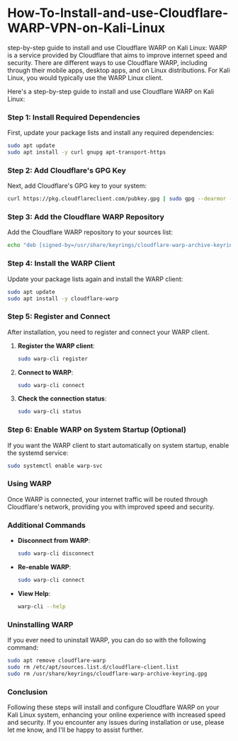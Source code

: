 # How-To-Install-and-use-Cloudflare-WARP-VPN-on-Kali-Linux
step-by-step guide to install and use Cloudflare WARP on Kali Linux:
WARP is a service provided by Cloudflare that aims to improve internet speed and security. There are different ways to use Cloudflare WARP, including through their mobile apps, desktop apps, and on Linux distributions. For Kali Linux, you would typically use the WARP Linux client.

Here's a step-by-step guide to install and use Cloudflare WARP on Kali Linux:

### Step 1: Install Required Dependencies

First, update your package lists and install any required dependencies:
```sh
sudo apt update
sudo apt install -y curl gnupg apt-transport-https
```

### Step 2: Add Cloudflare's GPG Key

Next, add Cloudflare's GPG key to your system:
```sh
curl https://pkg.cloudflareclient.com/pubkey.gpg | sudo gpg --dearmor -o /usr/share/keyrings/cloudflare-warp-archive-keyring.gpg
```

### Step 3: Add the Cloudflare WARP Repository

Add the Cloudflare WARP repository to your sources list:
```sh
echo "deb [signed-by=/usr/share/keyrings/cloudflare-warp-archive-keyring.gpg] https://pkg.cloudflareclient.com/ $(lsb_release -cs) main" | sudo tee /etc/apt/sources.list.d/cloudflare-client.list
```

### Step 4: Install the WARP Client

Update your package lists again and install the WARP client:
```sh
sudo apt update
sudo apt install -y cloudflare-warp
```

### Step 5: Register and Connect

After installation, you need to register and connect your WARP client.

1. **Register the WARP client**:
   ```sh
   sudo warp-cli register
   ```

2. **Connect to WARP**:
   ```sh
   sudo warp-cli connect
   ```

3. **Check the connection status**:
   ```sh
   sudo warp-cli status
   ```

### Step 6: Enable WARP on System Startup (Optional)

If you want the WARP client to start automatically on system startup, enable the systemd service:
```sh
sudo systemctl enable warp-svc
```

### Using WARP

Once WARP is connected, your internet traffic will be routed through Cloudflare's network, providing you with improved speed and security.

### Additional Commands

- **Disconnect from WARP**:
  ```sh
  sudo warp-cli disconnect
  ```

- **Re-enable WARP**:
  ```sh
  sudo warp-cli connect
  ```

- **View Help**:
  ```sh
  warp-cli --help
  ```

### Uninstalling WARP

If you ever need to uninstall WARP, you can do so with the following command:
```sh
sudo apt remove cloudflare-warp
sudo rm /etc/apt/sources.list.d/cloudflare-client.list
sudo rm /usr/share/keyrings/cloudflare-warp-archive-keyring.gpg
```

### Conclusion

Following these steps will install and configure Cloudflare WARP on your Kali Linux system, enhancing your online experience with increased speed and security. If you encounter any issues during installation or use, please let me know, and I'll be happy to assist further.
